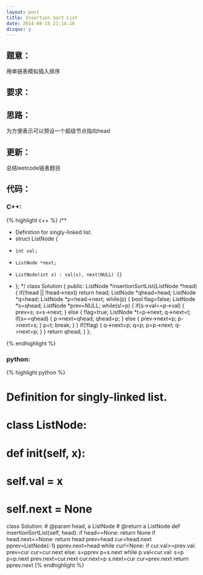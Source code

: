 ```yaml
---
layout: post
title: Insertion Sort List
date: 2014-08-15 21:14:16
disqus: y
---
```


## 题意：
用单链表模拟插入排序

## 要求：


## 思路：
为方便表示可以预设一个超级节点指向head

## 更新：
总结leetcode链表题目

## 代码：

### C++:

{% highlight c++ %}
/**
 * Definition for singly-linked list.
 * struct ListNode {
 *     int val;
 *     ListNode *next;
 *     ListNode(int x) : val(x), next(NULL) {}
 * };
 */
class Solution {
public:
    ListNode *insertionSortList(ListNode *head) {
        if(!head || !head->next)
            return head;
        ListNode *qhead=head;
        ListNode *q=head;
        ListNode *p=head->next;
        while(p)
        {
            bool flag=false;
            ListNode *s=qhead;
            ListNode *prev=NULL;
            while(s!=p)
            {
                if(s->val<=p->val)
                {
                    prev=s;
                    s=s->next;
                }
                else
                {
                    flag=true;
                    ListNode *t=p->next;
                    q->next=t;
                    if(s==qhead)
                    {
                        p->next=qhead;
                        qhead=p;
                    }
                    else
                    {
                        prev->next=p;
                        p->next=s;
                    }
                    p=t;
                    break;
                }
            }
            if(!flag)
            {
                q->next=p;
                q=p;
                p=p->next;
                q->next=p;
            }
        }
        return qhead;
    }
};


 {% endhighlight %}
### python:

{% highlight python %}

# Definition for singly-linked list.
# class ListNode:
#     def __init__(self, x):
#         self.val = x
#         self.next = None

class Solution:
    # @param head, a ListNode
    # @return a ListNode
    def insertionSortList(self, head):
        if head==None:
            return None
        if head.next==None:
            return head
        prev=head
        cur=head.next
        pprev=ListNode(-1)
        pprev.next=head
        while cur!=None:
            if cur.val>=prev.val:
                prev=cur
                cur=cur.next
            else:
                s=pprev
                p=s.next
                while p.val<cur.val:
                    s=p
                    p=p.next
                prev.next=cur.next
                cur.next=p
                s.next=cur
                cur=prev.next
        return pprev.next
 {% endhighlight %}

